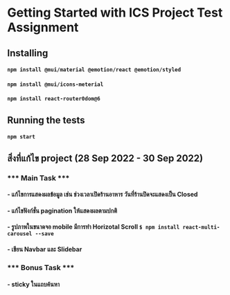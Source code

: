 # Getting Started with ICS Project Test Assignment
## Installing

#### `npm install @mui/material @emotion/react @emotion/styled`
#### `npm install @mui/icons-meterial`
#### `npm install react-router0dom@6`


## Running the tests
#### `npm start`

## สิ่งที่แก้ไข project (28 Sep 2022 - 30 Sep 2022)
### *** Main Task ***
#### - แก้ไขการแสดงผลข้อมูล เช่น ช่วงเวลาเปิดร้านอาหาร วันที่ร้านปิดจะแสดงเป็น Closed 
#### - แก้ไขฟังก์ชั่น pagination ให้แสดงผลตามปกติ
#### - รูปภาพในขนาดจอ mobile มีการทำ Horizotal Scroll `$ npm install react-multi-carousel --save`
#### - เขียน Navbar และ Slidebar
### *** Bonus Task ***
#### - sticky ในแถบค้นหา

